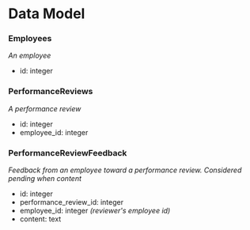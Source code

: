 # Data Model

### Employees
*An employee*
- id: integer

### PerformanceReviews
*A performance review*
- id: integer
- employee_id: integer

### PerformanceReviewFeedback
*Feedback from an employee toward a performance review. Considered pending when content* 
- id: integer
- performance_review_id: integer
- employee_id: integer *(reviewer's employee id)*
- content: text